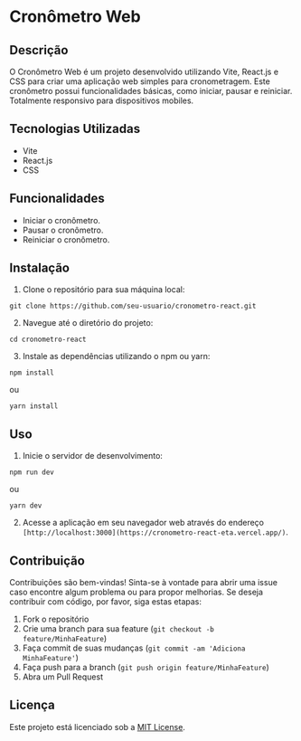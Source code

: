 # Cronômetro Web

## Descrição
O Cronômetro Web é um projeto desenvolvido utilizando Vite, React.js e CSS para criar uma aplicação web simples para cronometragem. Este cronômetro possui funcionalidades básicas, como iniciar, pausar e reiniciar. Totalmente responsivo para dispositivos mobiles.

## Tecnologias Utilizadas
- Vite
- React.js
- CSS

## Funcionalidades
- Iniciar o cronômetro.
- Pausar o cronômetro.
- Reiniciar o cronômetro.

## Instalação
1. Clone o repositório para sua máquina local:
```
git clone https://github.com/seu-usuario/cronometro-react.git
```
2. Navegue até o diretório do projeto:
```
cd cronometro-react
```
3. Instale as dependências utilizando o npm ou yarn:
```
npm install
```
ou
```
yarn install
```

## Uso
1. Inicie o servidor de desenvolvimento:
```
npm run dev
```
ou
```
yarn dev
```
2. Acesse a aplicação em seu navegador web através do endereço `[http://localhost:3000](https://cronometro-react-eta.vercel.app/)`.

## Contribuição
Contribuições são bem-vindas! Sinta-se à vontade para abrir uma issue caso encontre algum problema ou para propor melhorias. Se deseja contribuir com código, por favor, siga estas etapas:
1. Fork o repositório
2. Crie uma branch para sua feature (`git checkout -b feature/MinhaFeature`)
3. Faça commit de suas mudanças (`git commit -am 'Adiciona MinhaFeature'`)
4. Faça push para a branch (`git push origin feature/MinhaFeature`)
5. Abra um Pull Request

## Licença
Este projeto está licenciado sob a [MIT License](https://opensource.org/licenses/MIT).
